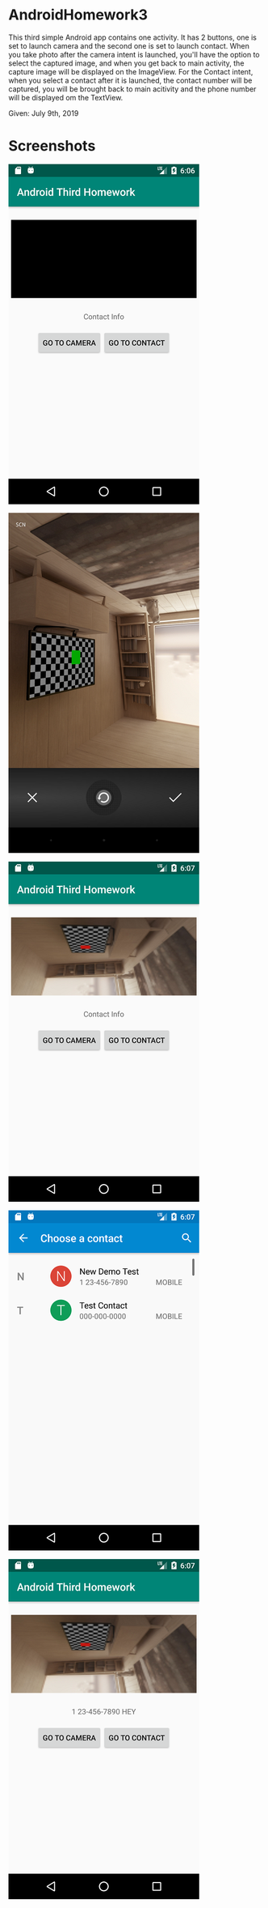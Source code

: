 # AndroidHomework3

This third simple Android app contains one activity.
It has 2 buttons, one is set to launch camera and the second one is set to launch contact.
When you take photo after the camera intent is launched, you'll have the option to select the captured image, and when you get back to main activity, the capture image will be displayed on the ImageView.
For the Contact intent, when you select a contact after it is launched, the contact number will be captured, you will be brought back to main acitivity and the phone number will be displayed om the TextView.


Given: July 9th, 2019

# Screenshots
![Alt text](Screenshots/3.1.png?raw=true "Main Activity")

![Alt text](Screenshots/3.2.png?raw=true "Camera Intent")

![Alt text](Screenshots/3.3.png?raw=true "Image Captured to ImageView in Main Activity")

![Alt text](Screenshots/3.4.png?raw=true "Contact Intent")

![Alt text](Screenshots/3.5.png?raw=true "Phone Number Captured to TextView in Main Activity")

